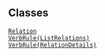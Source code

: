 ## Classes

<a href="../object/Relation.html#Relation"
target="main"><code>Relation</code></a>  
<a href="../object/VerbRule(ListRelations).html#VerbRule(ListRelations)"
target="main"><code>VerbRule(ListRelations)</code></a>  
<a
href="../object/VerbRule(RelationDetails).html#VerbRule(RelationDetails)"
target="main"><code>VerbRule(RelationDetails)</code></a>  
